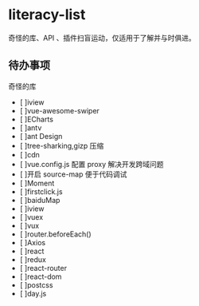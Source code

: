 # literacy-list
奇怪的库、API 、插件扫盲运动，仅适用于了解并与时俱进。


## 待办事项
奇怪的库


- [ ]iview
- [ ]vue-awesome-swiper
- [ ]ECharts 
- [ ]antv
- [ ]ant Design 
- [ ]tree-sharking,gizp 压缩 
- [ ]cdn
- [ ]vue.config.js 配置 proxy 解决开发跨域问题
- [ ]开启 source-map 便于代码调试
- [ ]Moment 
- [ ]firstclick.js
- [ ]baiduMap
- [ ]iview
- [ ]vuex 
- [ ]vux
- [ ]router.beforeEach() 
- [ ]Axios
- [ ]react
- [ ]redux
- [ ]react-router
- [ ]react-dom
- [ ]postcss
- [ ]day.js 
